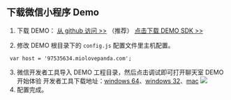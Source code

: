 ## 下载微信小程序 Demo ##

1. 下载 DEMO：
[从 github 访问 >>](https://github.com/tencentyun/wafer-client-demo) （推荐）
[点击下载 DEMO SDK >>](http://imgcache.tce.fsphere.cn/image/mc.qcloudimg.com/static/archive/f4dcd2bc1de62a78b985f6a4ee32a9d1/wafer-client-demo-master.zip)

2. 修改 DEMO 根目录下的 `config.js` 配置文件里主机配置。
 ```
  var host = '97535634.miolovepanda.com';
```
3. 微信开发者工具导入 DEMO 工程目录，然后点击调试即可打开聊天室 DEMO 开始体验
开发者工具下载地址：[windows 64](https://servicewechat.com/wxa-dev-logic/download_redirect?type=x64&from=mpwiki&t=1476434677599)、[windows 32](https://servicewechat.com/wxa-dev-logic/download_redirect?type=ia32&from=mpwiki&t=1476434677599)、[mac](https://servicewechat.com/wxa-dev-logic/download_redirect?type=darwin&from=mpwiki&t=1476434677599)
![](http://imgcache.tce.fsphere.cn/image/mc.qcloudimg.com/static/img/0ec76a368efa834f499afe5456d35554/image.jpg)
4. 配置完成。

